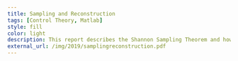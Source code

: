 ```yaml
---
title: Sampling and Reconstruction
tags: [Control Theory, Matlab]
style: fill
color: light
description: This report describes the Shannon Sampling Theorem and how its properties can be applied to the Nyquist frequency using a sample signal. Signal aliasing can be attributed to sampling and reconstruction, which will be proven with an example signal in combination with different filters for convolution.
external_url: /img/2019/samplingreconstruction.pdf
---
```

